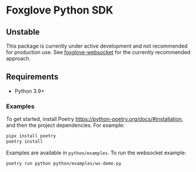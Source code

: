 # Foxglove Python SDK

## Unstable

This package is currently under active development and not recommended for production use. See [foxglove-websocket](https://github.com/foxglove/ws-protocol/tree/main/python) for the currently recommended approach.

## Requirements

- Python 3.9+

### Examples

To get started, install Poetry https://python-poetry.org/docs/#installation, and then the project dependencies. For example:

```sh
pipx install poetry
poetry install
```

Examples are available in `python/examples`. To run the websocket example:

```sh
poetry run python python/examples/ws-demo.py
```
